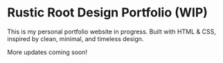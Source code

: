 # Rustic Root Design Portfolio (WIP)

This is my personal portfolio website in progress. Built with HTML & CSS, inspired by clean, minimal, and timeless design.

More updates coming soon!
